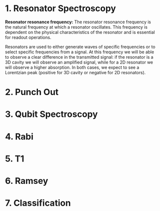 # 1. Resonator Spectroscopy
**Resonator resonance frequency:** The resonator resonance frequency is the natural frequency at which a resonator oscillates. This frequency is dependent on the physical characteristics of the resonator and is essential for readout operations. 

Resonators are used to either generate waves of specific frequencies or to select specific frequencies from a signal. 
At this frequency we will be able to observe a clear difference in the transmitted signal: if the resonator is a 3D cavity we will observe an amplified signal, while for a 2D resonator we will observe a higher absorption. In both cases, we expect to see a Lorentzian peak (positive for 3D cavity or negative for 2D resonators).
# 2. Punch Out
# 3. Qubit Spectroscopy
# 4. Rabi
# 5. T1
# 6. Ramsey
# 7. Classification